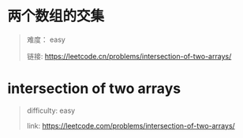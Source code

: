 # 两个数组的交集

> 难度： easy
>
> 链接: https://leetcode.cn/problems/intersection-of-two-arrays/

# intersection of two arrays

> difficulty: easy
>
> link: https://leetcode.com/problems/intersection-of-two-arrays/

